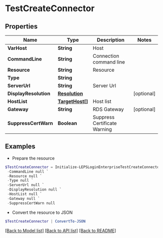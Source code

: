 # TestCreateConnector
## Properties

Name | Type | Description | Notes
------------ | ------------- | ------------- | -------------
**VarHost** | **String** | Host | 
**CommandLine** | **String** | Connection command line | 
**Resource** | **String** | Resource | 
**Type** | **String** |  | 
**ServerUrl** | **String** | Server Url | 
**DisplayResolution** | [**Resolution**](Resolution.md) |  | [optional] 
**HostList** | [**TargetHost[]**](TargetHost.md) | Host list | 
**Gateway** | **String** | RDS Gateway | [optional] 
**SuppressCertWarn** | **Boolean** | Suppress Certificate Warning | 

## Examples

- Prepare the resource
```powershell
$TestCreateConnector = Initialize-LEPSLoginEnterpriseTestCreateConnector  -VarHost null `
 -CommandLine null `
 -Resource null `
 -Type null `
 -ServerUrl null `
 -DisplayResolution null `
 -HostList null `
 -Gateway null `
 -SuppressCertWarn null
```

- Convert the resource to JSON
```powershell
$TestCreateConnector | ConvertTo-JSON
```

[[Back to Model list]](../README.md#documentation-for-models) [[Back to API list]](../README.md#documentation-for-api-endpoints) [[Back to README]](../README.md)

